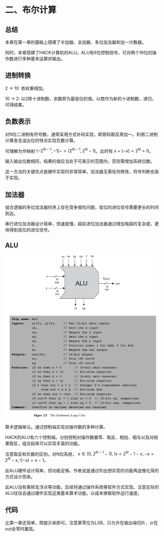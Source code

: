 # 二、布尔计算

## 总结

本章在第一章的基础上搭建了半加器、全加器、多位加法器和加一计数器。

同时，本章搭建了HACK计算机的ALU。ALU有6位控制信号，可对两个16位的操作数进行多种基本运算并输出。


## 进制转换

2 -> 10: 依权重相加。

10 -> 2: 以2除十进制数，余数即为最低位的值。以商作为新的十进制数，递归，可得结果。


## 负数表示

对N位二进制有符号数，通常采用方式补码实现，即原码取反再加一。利用二进制计算舍去溢出位的特点实现负数计算。

可理解为作映射 $(-2^{N-1}, -1) -> (2^{N-1}, 2^N-1)$。此时有 $x + (-x) = 2^N = 0$。

输入输出位数相同，结果的值应当处于可表示的范围内，否则需增加系统位数。

这一方法的关键优点是硬件实现时非常简单，加法器无需任何修改，符号判断也易于实现。


## 加法器

组合逻辑的多位加法器时序上存在竞争冒险问题，低位的进位信号需要更长的时间到达。

串行进位加法器设计简单，但速度慢。超前进位加法器通过增加电路的复杂度，更快得到高位的进位信号。


## ALU

![fig2.5](../images/Ch0201.png)

算术逻辑单元。通过控制端实现对操作数的多种计算。

HACK的ALU有六个控制端，分别控制对操作数置零、取反、相加、相与以及对结果取反，组合起来可以实现丰富的功能。

注意取反和负数的区别。对N位系统， $x∈(0,2^{N-1}-1), !x = 2^N-1-x, -x=2^N-x, !(-x)=x-1$。

此ALU硬件设计简单，但功能足够。作者说是通过列出想实现的功能再逆推化简的方式设计而来。

此ALU没有乘除及浮点等功能，后续将通过操作系统等软件方式实现。注意实际的ALU往往会通过硬件实现这类基本算术功能，以成本换取软件运行速度。


## 代码

比第一章还简单，照提示来即可。注意第零位为LSB，只允许在输出端切片，zr在out全零时置高。